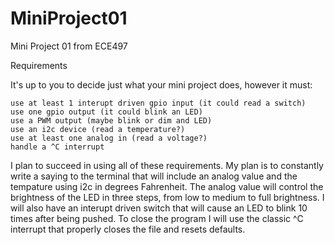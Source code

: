 MiniProject01
=============

Mini Project 01 from ECE497

Requirements

It's up to you to decide just what your mini project does, however it must:

    use at least 1 interupt driven gpio input (it could read a switch)
    use one gpio output (it could blink an LED)
    use a PWM output (maybe blink or dim and LED)
    use an i2c device (read a temperature?)
    use at least one analog in (read a voltage?)
    handle a ^C interrupt 

I plan to succeed in using all of these requirements. My plan is to 
constantly write a saying to the terminal that will include an analog 
value and the tempature using i2c in degrees Fahrenheit. The analog value will control the brightness of the LED in three 
steps, from low to medium to full brightness. I will also have an 
interupt driven switch that will cause an LED to blink 10 times after 
being pushed. To close the program I will use the classic ^C interrupt that
properly closes the file and resets defaults.

